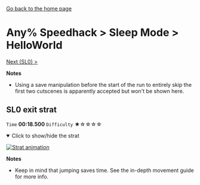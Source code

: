 [Go back to the home page](https://github.com/Doublevil/scbspeedrun)

# Any% Speedhack > Sleep Mode > HelloWorld

[Next (SL0) >](https://github.com/Doublevil/scbspeedrun/blob/main/levels/any_sh/sl/SL0.md)

**Notes**
- Using a save manipulation before the start of the run to entirely skip the first two cutscenes is apparently accepted but won't be shown here.

## SL0 exit strat

`Time` **00:18.500** `Difficulty` ★☆☆☆☆
<details open>
  <summary>Click to show/hide the strat</summary>

  [![Strat animation](https://github.com/Doublevil/scbspeedrun/blob/main/media/levels/sl/HelloWorld_Strat.webp)](https://github.com/Doublevil/scbspeedrun/blob/main/media/levels/sl/HelloWorld_Strat.mp4?raw=true)

  **Notes**
  - Keep in mind that jumping saves time. See the in-depth movement guide for more info.
</details>
